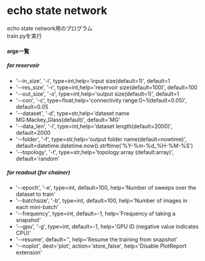 # echo state network
echo state network用のプログラム  
train.pyを実行  

#### args一覧
##### for reservoir
- '--in_size', '-i', type=int,help='input size(default=1)', default=1  
- '--res_size', '-r', type=int,help='reservoir size(default=100)', default=100  
- '--out_size', '-o', type=int,help='output size(default=1)', default=1  
- '--con', '-c', type=float,help='connectivity range:0~1(default=0.05)', default=0.05  
- '--dataset', '-d', type=str,help='dataset name MG:Mackey_Glass(default)', default='MG'  
- '--data_len', '-l', type=int,help='dataset length(default=2000)', default=2000  
- '--folder', '-f', type=str,help='output folder name(default=nowtime)',  default=datetime.datetime.now().strftime('%Y-%m-%d_%H-%M-%S')  
- '--topology', '-t', type=str,help='topology:array (default:array)', default='random'  

##### for readout (for chainer)
- '--epoch', '-e', type=int, default=100, help='Number of sweeps over the dataset to train'
- '--batchsize', '-b', type=int, default=100, help='Number of images in each mini-batch'
- '--frequency', type=int, default=-1, help='Frequency of taking a snapshot'
- '--gpu', '-g', type=int, default=-1, help='GPU ID (negative value indicates CPU)'
- '--resume', default='', help='Resume the training from snapshot'
- '--noplot', dest='plot', action='store_false', help='Disable PlotReport extension'

